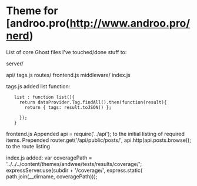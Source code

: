 # Theme for [androo.pro(http://www.androo.pro/nerd)



List of core Ghost files I've touched/done stuff to:

server/
  
  api/
    tags.js
  routes/
    frontend.js
  middleware/
    index.js
  
  
  
  tags.js
      added list function:
      
       list : function list(){
         return dataProvider.Tag.findAll().then(function(result){
           return { tags: result.toJSON() };
   
         });
       }
      
      
  frontend.js
    Appended api = require('../api'); to the initial listing of required items.
    Prepended router.get('/api/public/posts/', api.http(api.posts.browse)); to the route listing

  index.js
    added:
      var coveragePath = '../../../content/themes/andwee/tests/results/coverage/';
      expressServer.use(subdir + '/coverage/', express.static( path.join(__dirname, coveragePath)));

